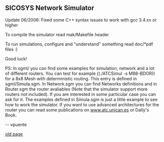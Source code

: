 ## SICOSYS Network Simulator

Update 06/2006: Fixed some C++ syntax issues to work with gcc 3.4.xx or higher

To compile the simulator read mak/Makefile header

To run simulations, configure and "understand" something read doc/*pdf files :)

Good luck!

PS: In sgml/ you can find some examples for simulation, network and a lot of different
routers. You can test for example ((./ATCSimul -s  M88-BDOR)) for a 8x8 Mesh with 
deterministic routing. This entry is defined in sgml/Simula.sgm. In Network.sgm you can
find Networks definitions and in Router.sgm the router avaliables (Note that the 
simulator support more routers not included). If you are interested in some 
particular case you can ask for it. The examples defined in Simula.sgm is just a little
example to see how to work the simulator. If you want to use advanced architectures for 
the router you can read some publications on www.atc.unican.es or Dally's Book. 

--
vpuente

[old page](http://www.atc.unican.es/%7evpuente/SICOSYS/index_old.html)
